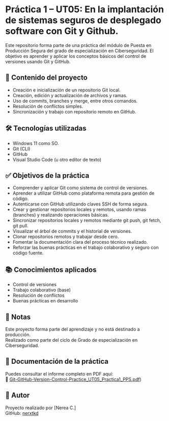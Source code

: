 # Práctica 1 – UT05: En la implantación de sistemas seguros de desplegado software con Git y Github.

Este repositorio forma parte de una práctica del módulo de Puesta en Producción Segura del grado de especialización en Ciberseguridad.
El objetivo es aprender y aplicar los conceptos básicos del control de versiones usando Git y GitHub.

## 📁 Contenido del proyecto

- Creación e inicialización de un repositorio Git local.
- Creación, edición y actualización de archivos y ramas.
- Uso de commits, branches y merge, entre otros comandos.
- Resolución de conflictos simples.
- Sincronización y trabajo con repositorio remoto en GitHub.

## 🛠️ Tecnologías utilizadas

- Windows 11 como SO.
- Git (CLI)
- GitHub
- Visual Studio Code (u otro editor de texto)

## ✅ Objetivos de la práctica

- Comprender y aplicar Git como sistema de control de versiones.
- Aprender a utilizar GitHub como plataforma remota para gestión de código.
- Autenticarse con GitHub utilizando claves SSH de forma segura.
- Crear y gestionar repositorios locales y remotos, usando ramas (branches) y realizando operaciones básicas.
- Sincronizar repositorios locales y remotos mediante git push, git fetch, git pull.
- Visualizar el árbol de commits y el historial de versiones.
- Clonar repositorios remotos y trabajar desde cero.
- Fomentar la documentación clara del proceso técnico realizado.
- Reforzar las buenas prácticas en el trabajo colaborativo y seguro con código fuente.

## 📚 Conocimientos aplicados

- Control de versiones
- Trabajo colaborativo (base)
- Resolución de conflictos
- Buenas prácticas en desarrollo

## 📌 Notas

Este proyecto forma parte del aprendizaje y no está destinado a producción.  
Realizado como parte del ciclo de Grado de especialización en Ciberseguridad.

## 📄 Documentación de la práctica

Puedes consultar el informe completo en PDF aquí:  
📁 [Git-GitHub-Version-Control-Practice_UT05_Practica1_PPS.pdf](https://github.com/nerxtkd/Documentaciones/blob/main/Git-GitHub-Version-Control-Practice_UT05_Practica1_PPS.pdf))

## 🔗 Autor

Proyecto realizado por [Nerea C.]  
GitHub: [nerxtkd](https://github.com/nerxtkd)
